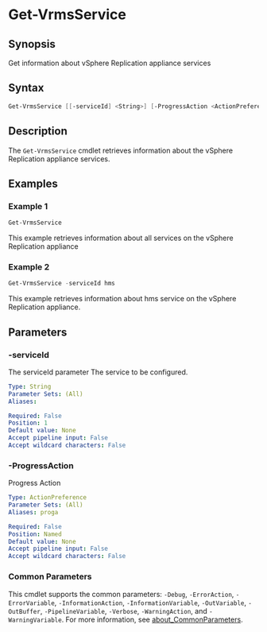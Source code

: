 # Get-VrmsService

## Synopsis

Get information about vSphere Replication appliance services

## Syntax

```powershell
Get-VrmsService [[-serviceId] <String>] [-ProgressAction <ActionPreference>] [<CommonParameters>]
```

## Description

The `Get-VrmsService` cmdlet retrieves information about the vSphere Replication appliance services.

## Examples

### Example 1

```powershell
Get-VrmsService
```

This example retrieves information about all services on the vSphere Replication appliance

### Example 2

```powershell
Get-VrmsService -serviceId hms
```

This example retrieves information about hms service on the vSphere Replication appliance.

## Parameters

### -serviceId

The serviceId parameter The service to be configured.

```yaml
Type: String
Parameter Sets: (All)
Aliases:

Required: False
Position: 1
Default value: None
Accept pipeline input: False
Accept wildcard characters: False
```

### -ProgressAction

Progress Action

```yaml
Type: ActionPreference
Parameter Sets: (All)
Aliases: proga

Required: False
Position: Named
Default value: None
Accept pipeline input: False
Accept wildcard characters: False
```

### Common Parameters

This cmdlet supports the common parameters: `-Debug`, `-ErrorAction`, `-ErrorVariable`, `-InformationAction`, `-InformationVariable`, `-OutVariable`, `-OutBuffer`, `-PipelineVariable`, `-Verbose`, `-WarningAction`, and `-WarningVariable`. For more information, see [about_CommonParameters](http://go.microsoft.com/fwlink/?LinkID=113216).
